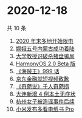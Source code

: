 # 2020-12-18

共 10 条

<!-- BEGIN -->
<!-- 最后更新时间 Fri Dec 18 2020 00:08:45 GMT+0800 (CST) -->
1. [2020 年末多地开始限电](https://www.zhihu.com/search?q=限电)
1. [嫦娥五号内蒙古成功着陆](https://www.zhihu.com/search?q=嫦娥五号)
1. [大学教授识破杀猪盘骗局](https://www.zhihu.com/search?q=杀猪盘)
1. [HarmonyOS 2.0 Beta 版](https://www.zhihu.com/search?q=鸿蒙os2.0)
1. [《海贼王》999 话](https://www.zhihu.com/search?q=海贼王)
1. [京东金融就短视频致歉](https://www.zhihu.com/search?q=京东金融)
1. [《奇葩说》千人奇葩捞](https://www.zhihu.com/search?q=奇葩说)
1. [大连新增 4 例本土无症状](https://www.zhihu.com/search?q=大连疫情)
1. [杭州女子被造谣事件后续](https://www.zhihu.com/search?q=女子被冤枉出轨)
1. [小米发布多看电纸书 Pro](https://www.zhihu.com/search?q=小米电纸书)
<!-- END -->
